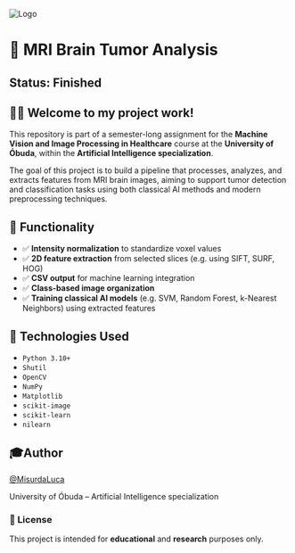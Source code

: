 ![Logo](https://uni-obuda.hu/wp-content/uploads/2021/11/kep3.jpg)
# 🧠 MRI Brain Tumor Analysis

## Status: Finished

## 👋🏼 Welcome to my project work!

This repository is part of a semester-long assignment for the **Machine Vision and Image Processing in Healthcare** course at the **University of Óbuda**, within the **Artificial Intelligence specialization**.

The goal of this project is to build a pipeline that processes, analyzes, and extracts features from MRI brain images, aiming to support tumor detection and classification tasks using both classical AI methods and modern preprocessing techniques.

## 🧪 Functionality
- ✅ **Intensity normalization** to standardize voxel values
- ✅ **2D feature extraction** from selected slices (e.g. using SIFT, SURF, HOG)
- ✅ **CSV output** for machine learning integration
- ✅ **Class-based image organization**
- ✅ **Training classical AI models** (e.g. SVM, Random Forest, k-Nearest Neighbors) using extracted features

## 🧰 Technologies Used

- `Python 3.10+`
- `Shutil`
- `OpenCV`
- `NumPy`
- `Matplotlib`
- `scikit-image`
- `scikit-learn`
- `nilearn`


## 🎓Author

[@MisurdaLuca](https://github.com/MisurdaLuca)

University of Óbuda – Artificial Intelligence specialization

### 📃 License
This project is intended for **educational** and **research** purposes only.
